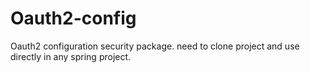 # Oauth2-config
Oauth2 configuration security package. need to clone project and use directly in any spring project.
